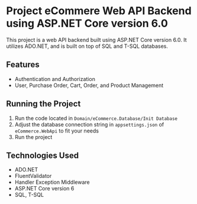# Project eCommere Web API Backend using ASP.NET Core version 6.0

This project is a web API backend built using ASP.NET Core version 6.0. It utilizes ADO.NET, and is built on top of SQL and T-SQL databases.

## Features

- Authentication and Authorization
- User, Purchase Order, Cart, Order, and Product Management

## Running the Project

1. Run the code located in `Domain/eCommerce.Database/Init Database`
2. Adjust the database connection string in `appsettings.json` of `eCommerce.WebApi` to fit your needs
3. Run the project

## Technologies Used

- ADO.NET
- FluentValidator
- Handler Exception Middleware
- ASP.NET Core version 6
- SQL, T-SQL
